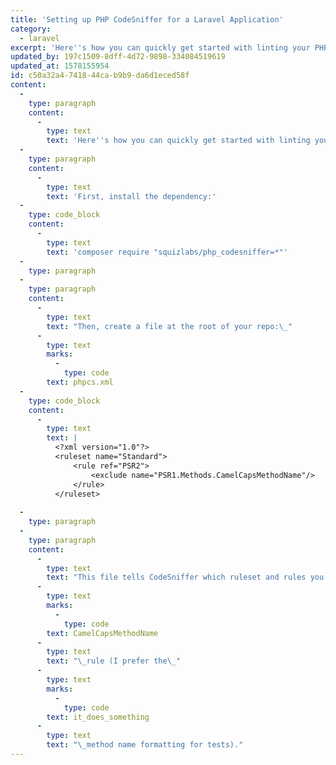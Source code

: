 ```yaml
---
title: 'Setting up PHP CodeSniffer for a Laravel Application'
category:
  - laravel
excerpt: 'Here''s how you can quickly get started with linting your PHP code using the CodeSniffer library.'
updated_by: 197c1509-8dff-4d72-9898-334084519619
updated_at: 1578155954
id: c50a32a4-7418-44ca-b9b9-da6d1eced58f
content:
  -
    type: paragraph
    content:
      -
        type: text
        text: 'Here''s how you can quickly get started with linting your PHP code using the CodeSniffer library.'
  -
    type: paragraph
    content:
      -
        type: text
        text: 'First, install the dependency:'
  -
    type: code_block
    content:
      -
        type: text
        text: 'composer require "squizlabs/php_codesniffer=*"'
  -
    type: paragraph
  -
    type: paragraph
    content:
      -
        type: text
        text: "Then, create a file at the root of your repo:\_"
      -
        type: text
        marks:
          -
            type: code
        text: phpcs.xml
  -
    type: code_block
    content:
      -
        type: text
        text: |
          <?xml version="1.0"?>
          <ruleset name="Standard">
              <rule ref="PSR2">
                  <exclude name="PSR1.Methods.CamelCapsMethodName"/>
              </rule>
          </ruleset>
          
  -
    type: paragraph
  -
    type: paragraph
    content:
      -
        type: text
        text: "This file tells CodeSniffer which ruleset and rules you want to use. The above will use the PSR2 ruleset, while excluding the\_"
      -
        type: text
        marks:
          -
            type: code
        text: CamelCapsMethodName
      -
        type: text
        text: "\_rule (I prefer the\_"
      -
        type: text
        marks:
          -
            type: code
        text: it_does_something
      -
        type: text
        text: "\_method name formatting for tests)."
---
```

